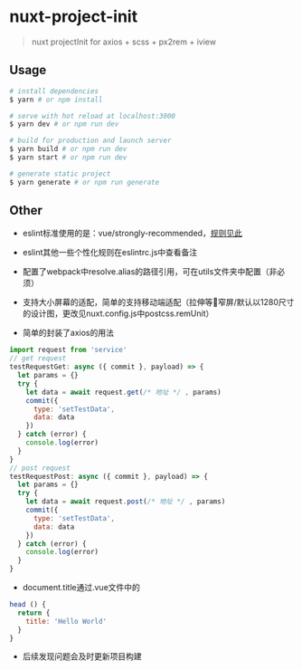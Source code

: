 # nuxt-project-init

> nuxt projectInit for axios + scss + px2rem + iview

## Usage

``` bash
# install dependencies
$ yarn # or npm install

# serve with hot reload at localhost:3000
$ yarn dev # or npm run dev

# build for production and launch server
$ yarn build # or npm run dev
$ yarn start # or npm run dev

# generate static project
$ yarn generate # or npm run generate
```
## Other

* eslint标准使用的是：vue/strongly-recommended，[规则见此](https://github.com/vuejs/eslint-plugin-vue#priority-a-essential-error-preventio)

* eslint其他一些个性化规则在eslintrc.js中查看备注

* 配置了webpack中resolve.alias的路径引用，可在utils文件夹中配置（非必须）

* 支持大小屏幕的适配，简单的支持移动端适配（拉伸等窄屏/默认以1280尺寸的设计图，更改见nuxt.config.js中postcss.remUnit）

* 简单的封装了axios的用法

```js
import request from 'service'
// get request
testRequestGet: async ({ commit }, payload) => {
  let params = {}
  try {
    let data = await request.get(/* 地址 */ , params)
    commit({
      type: 'setTestData',
      data: data
    })
  } catch (error) {
    console.log(error)
  }
}
// post request
testRequestPost: async ({ commit }, payload) => {
  let params = {}
  try {
    let data = await request.post(/* 地址 */ , params)
    commit({
      type: 'setTestData',
      data: data
    })
  } catch (error) {
    console.log(error)
  }
}
```
* document.title通过.vue文件中的
```js
head () {
  return {
    title: 'Hello World'
  }
}
```
* 后续发现问题会及时更新项目构建
